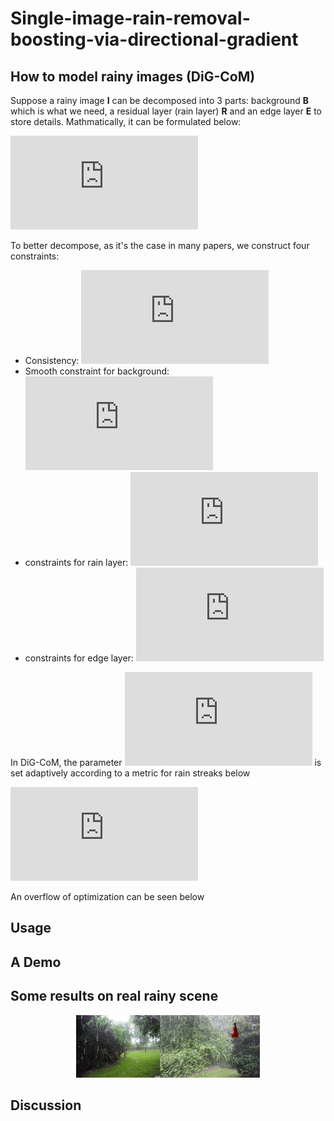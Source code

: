 # Single-image-rain-removal-boosting-via-directional-gradient
##  How to model rainy images (DiG-CoM)

Suppose a rainy image **I** can be decomposed into 3 parts: background **B** which is what we need, a residual layer (rain layer) **R** and an edge layer **E**  to store details. Mathmatically, it can be formulated below:

![model](http://latex.codecogs.com/gif.latex?%5Cmathbf%7BI%7D%3D%5Cmathbf%7BB%7D&plus;%5Cmathbf%7BR%7D&plus;%5Cmathbf%7BE%7D)

To better decompose, as it's the case in many papers, we construct four constraints:

- Consistency: ![consistency](http://latex.codecogs.com/gif.latex?%7C%7C%5Cmathbf%7BI%7D-%5Cmathbf%7BB%7D-%5Cmathbf%7BR%7D-%5Cmathbf%7BE%7D%7C%7C_F%5E2)
- Smooth constraint for background: ![cb](http://latex.codecogs.com/gif.latex?%5Clambda_1%7C%7C%5Cnabla%5Cmathbf%7BB%7D%7C%7C_1)
- constraints for rain layer: ![cr](http://latex.codecogs.com/gif.latex?%5Clambda_2%7C%7C%5Cmathbf%7BR%7D%7C%7C_F%5E2-%5Clambda_3%7C%7C%5Cnabla_%7B%5Ctheta%7D%5Cmathbf%7BR%7D%7C%7C_1)
- constraints for edge layer: ![ce](http://latex.codecogs.com/gif.latex?%5Clambda_4%7C%7C%5Cmathbf%7BE%7D%7C%7C_F%5E2-%5Clambda_5%7C%7C%5Cnabla%5Cmathbf%7BE%7D%7C%7C_1)

In DiG-CoM, the parameter ![](http://latex.codecogs.com/gif.latex?%5Clambda_2) is set adaptively according to a metric for rain streaks below

![rho](http://latex.codecogs.com/gif.latex?%5Clambda%20%3D%20C/%28%5Crho&plus;b%29%5E2%5Cquad%20%5Crho%20%3D%20%5Cfrac%7B%5Csum%20M_r%5Codot%20Y%7D%7BHW%7D)

An overflow of optimization can be seen below

## Usage

## A Demo

## Some results on real rainy scene
<center class="rainy">
    <img src="imgs/rain-069.png" height="100"/><img src="imgs/rain-073.png" height="100"/>
</center>

## Discussion
